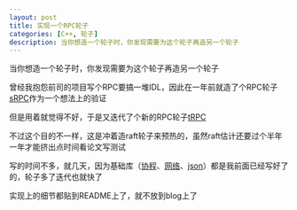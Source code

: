 ```yaml
---
layout: post
title: 实现一个RPC轮子
categories: [C++, 轮子]
description: 当你想造一个轮子时，你发现需要为这个轮子再造另一个轮子
---
```


当你想造一个轮子时，你发现需要为这个轮子再造另一个轮子

<!--more-->

曾经我抱怨前司的项目写个RPC要搞一堆IDL，因此在一年前就造了个RPC轮子[sRPC](https://github.com/Caturra000/sRPC)作为一个想法上的验证

但是用着就觉得不好，于是又迭代了个新的RPC轮子[tRPC](https://github.com/Caturra000/tRPC)

不过这个目的不一样，这是冲着造raft轮子来预热的，虽然raft估计还要过个半年一年才能挤出点时间看论文写测试

写的时间不多，就几天，因为基础库（[协程](https://github.com/Caturra000/co)、[网络](https://github.com/Caturra000/FluentNet)、[json](https://github.com/Caturra000/vsJSON)）都是我前面已经写好了的，轮子多了迭代也就快了

实现上的细节都贴到README上了，就不放到blog上了
